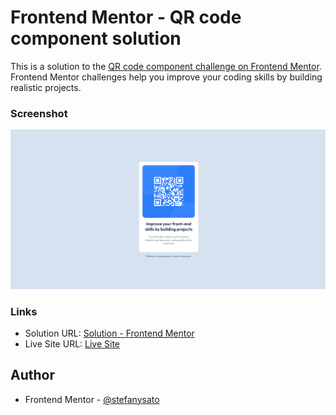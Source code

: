 # Frontend Mentor - QR code component solution

This is a solution to the [QR code component challenge on Frontend Mentor](https://www.frontendmentor.io/challenges/qr-code-component-iux_sIO_H). Frontend Mentor challenges help you improve your coding skills by building realistic projects. 

### Screenshot

![](./screenshot.png)

### Links

- Solution URL: [Solution - Frontend Mentor](https://www.frontendmentor.io/solutions/qr-code-component-xclxByzSMp)
- Live Site URL: [Live Site](https://stefanysato.github.io/qr-code-component/)

## Author

- Frontend Mentor - [@stefanysato](https://www.frontendmentor.io/profile/stefanysato)